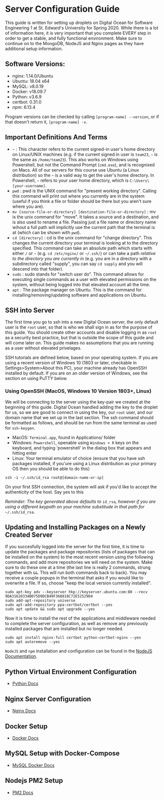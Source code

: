 # Server Configuration Guide

This guide is written for setting up droplets on Digital Ocean for Software Engineering 1 at St. Edward's University for Spring 2020. While there is a lot of information here, it is very important that you complete EVERY step in order to get a stable, and fully functional environment. Make sure to continue on to the MongoDB, NodeJS and Nginx pages as they have additional setup information.

## Software Versions:
 
 * nginx: 1.14.0/Ubuntu
 * Ubuntu: 18.04 x64
 * MySQL: v8.0.19
 * Docker: v18.09.7
 * Python: v3.6.9
 * certbot: 0.31.0
 * npm: 6.13.4

Program versions can be checked by calling `[program-name] --version`, or if that doesn't return it, `[program-name] -v`.

## Important Definitions And Terms

 * `~` : This character refers to the current signed-in user's home directory on Linux/UNIX machines (e.g. if the current signed in user is `team23`, `~` is the same as `/home/team23`). This also works on Windows using Powershell, but not the Command Prompt (`cmd.exe`), and is recognixed on Macs. All of our servers for this course use Ubuntu (a Linux distribution) so the `~` is a valid way to get the user's home directory. In Powershell, `~` refers to your user home directory, which is `C:\Users\[your-username]`.
 * `pwd` : pwd is the UNIX command for "present working directory". Calling this command will print out where you currently are in the system (useful if you think a file or folder should be there but you aren't sure where you are).
 * `mv [source-file-or-directory] [destination-file-or-directory]` : mv is the unix command for "move". It takes a source and a destination, and is also used to rename a file. Passing just a file name or directory name wihout a full path will implicitly use the current path that the terminal is at (which can be shown with `pwd`).
 * `cd [directory]` : cd is the unix command for "change directory". This changes the current directory your terminal is looking at to the directory specified. This command can take an absolute path which starts with either `/` or `~` (e.g. `cd /etc/nginx/` or `~/.ssh/`) or can take a path *relative to the directory you are currently in* (e.g. you are in a directory with a subdirectory called "supply", you can say `cd supply` and you will descend into that folder). 
 * `sudo` : sudo stands for "switch user do". This command allows for executing single commands as a user with elevated permissions on the system, without being logged into that elevated account all the time.
 * `apt` : The package manager on Ubuntu. This is the command for installing/removing/updating software and applications on Ubuntu.


## SSH into Server

The first time you go to ssh into a new Digital Ocean server, the only default user is the `root` user, so that is who we shall sign in as for the purpose of this guide. You should create other accounts and disable logging in as `root` as a security best practice, but that is outside the scope of this guide and will come later on. This guide makes no assumptions that you are running as a user without elevated privelages. 

SSH tutorials are defined below, based on your operating system. If you are using a recent version of Windows 10 (1803 or later, checkable in Settings>System>About this PC), your machine already has OpenSSH installed by default. If you are on an older version of Windows, see the section on using PuTTY below.

### Using OpenSSH (MacOS, Windows 10 Version 1803+, Linux)

We will be connecting to the server using the key-pair we created at the beginning of this guide. Digital Ocean handled adding the key to the droplet for us, so we are good to connect in using the key, our `root` user, and our domain name that we set up in the last section. The ssh command should be formatted as follows, and should be run from the same terminal as used for `ssh-keygen`.  

 - MacOS: `Terminal.app`, found in Applications/ folder
 - Windows: `Powershell`, openable using `Windows + R` keys on the keyboard, and typing 'powershell' in the dialog box that appears and hitting enter
 - Linux: Your terminal emulator of choice (ensure that you have ssh packages installed, if you'ure using a Linux distribution as your primary OS then you should be able to do this)

```
ssh -i ~/.ssh/id_rsa root@[domain-name-or-ip]
```

On your first SSH connection, the system will ask if you'd like to accept the authenticity of the host. Say yes to this

*Reminder: The key generated above defaults to* `id_rsa`*, however if you are using a different keypath on your machine substitude in that path for* `~/.ssh/id_rsa`.

## Updating and Installing Packages on a Newly Created Server

If you succesfully logged into the server for the first time, it is time to update the packages and package repositories (lists of packages that can be installed on the system) to the most recent version using the following commands, and add more repositories we will need on the system. Make sure to do these one at a time (the last line is really 2 commands, strung together with `&&`. This will run both commands back to back). You may receive a couple popups in the terminal that asks if you would like to overwrite a file. If so, choose "keep the local version currently installed".

```
sudo apt-key adv --keyserver hkp://keyserver.ubuntu.com:80 --recv 9DA31620334BD75D9DCB49F368818C72E52529D4
sudo add-apt-repository universe
sudo apt-add-repository ppa:certbot/certbot --yes
sudo apt update && sudo apt upgrade --yes
```

Now it is time to install the rest of the applications and middleware needed to complete the server configuration, as well as remove any previously installed packages that are installed but no longer needed.

```
sudo apt install nginx-full certbot python-certbot-nginx --yes
sudo apt autoremove --yes
```

`NodeJS` and `npm` installation and configuration can be found in the [NodeJS Documentation](https://github.com/nodesource/distributions/blob/master/README.md). 

## Python Virtual Environment Configuration 

* [Python Docs](python/python.md)

## Nginx Server Configuration

* [Nginx Docs](nginx/nginx.md)

## Docker Setup

* [Docker Docs](docker/docker.md)

## MySQL Setup with Docker-Compose

* [MySQL Docker Docs](mysql/mysql.md)

## Nodejs PM2 Setup

* [PM2 Docs](pm2/pm2.md)

